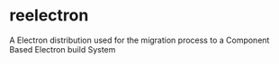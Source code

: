 # reelectron
A Electron distribution used for the migration process to a Component Based Electron build System
